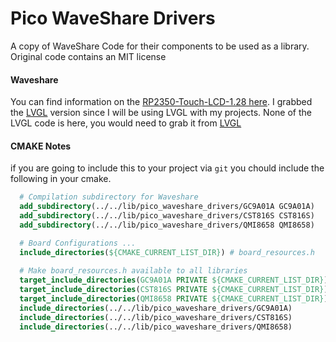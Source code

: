 # Pico WaveShare Drivers
A copy of WaveShare Code for their components to be used as a library. Original code contains an MIT license

#### Waveshare
You can find information on the [RP2350-Touch-LCD-1.28 here](https://www.waveshare.com/wiki/RP2350-Touch-LCD-1.28). I grabbed the [LVGL](https://files.waveshare.com/wiki/RP2350-Touch-LCD-1.28/RP2350-Touch-LCD-1.28-LVGL.zip) version since I will be using LVGL with my projects. None of the LVGL code is here, you would need to grab it from [LVGL](https://github.com/lvgl/lvgl)

#### CMAKE Notes
if you are going to include this to your project via `git` you chould include the following in your cmake.
```cmake
  # Compilation subdirectory for Waveshare
  add_subdirectory(../../lib/pico_waveshare_drivers/GC9A01A GC9A01A)
  add_subdirectory(../../lib/pico_waveshare_drivers/CST816S CST816S)
  add_subdirectory(../../lib/pico_waveshare_drivers/QMI8658 QMI8658)

  # Board Configurations ...
  include_directories(${CMAKE_CURRENT_LIST_DIR}) # board_resources.h
  
  # Make board_resources.h available to all libraries
  target_include_directories(GC9A01A PRIVATE ${CMAKE_CURRENT_LIST_DIR})
  target_include_directories(CST816S PRIVATE ${CMAKE_CURRENT_LIST_DIR})
  target_include_directories(QMI8658 PRIVATE ${CMAKE_CURRENT_LIST_DIR})
  include_directories(../../lib/pico_waveshare_drivers/GC9A01A)
  include_directories(../../lib/pico_waveshare_drivers/CST816S)
  include_directories(../../lib/pico_waveshare_drivers/QMI8658)
```
